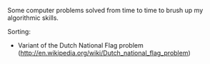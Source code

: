Some computer problems solved from time to time to brush up my algorithmic skills.

Sorting:

- Variant of the Dutch National Flag problem (http://en.wikipedia.org/wiki/Dutch_national_flag_problem)

